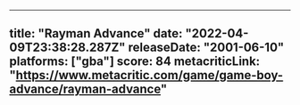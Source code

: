 
---
title: "Rayman Advance"
date: "2022-04-09T23:38:28.287Z"
releaseDate: "2001-06-10"
platforms: ["gba"]
score: 84
metacriticLink: "https://www.metacritic.com/game/game-boy-advance/rayman-advance"
---
